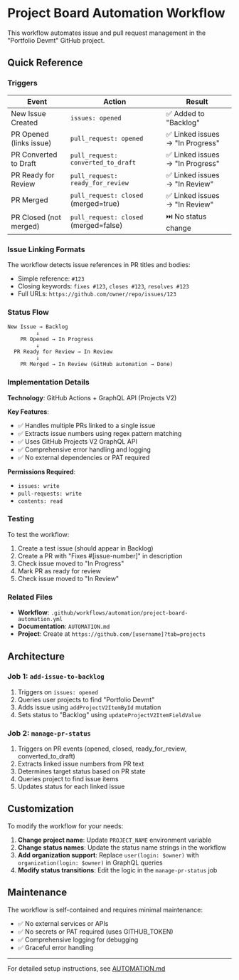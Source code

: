 # Project Board Automation Workflow

This workflow automates issue and pull request management in the "Portfolio Devmt" GitHub project.

## Quick Reference

### Triggers

| Event | Action | Result |
|-------|--------|--------|
| New Issue Created | `issues: opened` | ✅ Added to "Backlog" |
| PR Opened (links issue) | `pull_request: opened` | ✅ Linked issues → "In Progress" |
| PR Converted to Draft | `pull_request: converted_to_draft` | ✅ Linked issues → "In Progress" |
| PR Ready for Review | `pull_request: ready_for_review` | ✅ Linked issues → "In Review" |
| PR Merged | `pull_request: closed` (merged=true) | ✅ Linked issues → "In Review" |
| PR Closed (not merged) | `pull_request: closed` (merged=false) | ⏭️ No status change |

### Issue Linking Formats

The workflow detects issue references in PR titles and bodies:

- Simple reference: `#123`
- Closing keywords: `fixes #123`, `closes #123`, `resolves #123`
- Full URLs: `https://github.com/owner/repo/issues/123`

### Status Flow

```
New Issue → Backlog
         ↓
    PR Opened → In Progress
         ↓
  PR Ready for Review → In Review
         ↓
    PR Merged → In Review (GitHub automation → Done)
```

### Implementation Details

**Technology**: GitHub Actions + GraphQL API (Projects V2)

**Key Features**:
- ✅ Handles multiple PRs linked to a single issue
- ✅ Extracts issue numbers using regex pattern matching
- ✅ Uses GitHub Projects V2 GraphQL API
- ✅ Comprehensive error handling and logging
- ✅ No external dependencies or PAT required

**Permissions Required**:
- `issues: write`
- `pull-requests: write`
- `contents: read`

### Testing

To test the workflow:

1. Create a test issue (should appear in Backlog)
2. Create a PR with "Fixes #[issue-number]" in description
3. Check issue moved to "In Progress"
4. Mark PR as ready for review
5. Check issue moved to "In Review"

### Related Files

- **Workflow**: `.github/workflows/automation/project-board-automation.yml`
- **Documentation**: `AUTOMATION.md`
- **Project**: Create at `https://github.com/[username]?tab=projects`

## Architecture

### Job 1: `add-issue-to-backlog`

1. Triggers on `issues: opened`
2. Queries user projects to find "Portfolio Devmt"
3. Adds issue using `addProjectV2ItemById` mutation
4. Sets status to "Backlog" using `updateProjectV2ItemFieldValue`

### Job 2: `manage-pr-status`

1. Triggers on PR events (opened, closed, ready_for_review, converted_to_draft)
2. Extracts linked issue numbers from PR text
3. Determines target status based on PR state
4. Queries project to find issue items
5. Updates status for each linked issue

## Customization

To modify the workflow for your needs:

1. **Change project name**: Update `PROJECT_NAME` environment variable
2. **Change status names**: Update the status name strings in the workflow
3. **Add organization support**: Replace `user(login: $owner)` with `organization(login: $owner)` in GraphQL queries
4. **Modify status transitions**: Edit the logic in the `manage-pr-status` job

## Maintenance

The workflow is self-contained and requires minimal maintenance:

- ✅ No external services or APIs
- ✅ No secrets or PAT required (uses GITHUB_TOKEN)
- ✅ Comprehensive logging for debugging
- ✅ Graceful error handling

---

For detailed setup instructions, see [AUTOMATION.md](../../AUTOMATION.md)
